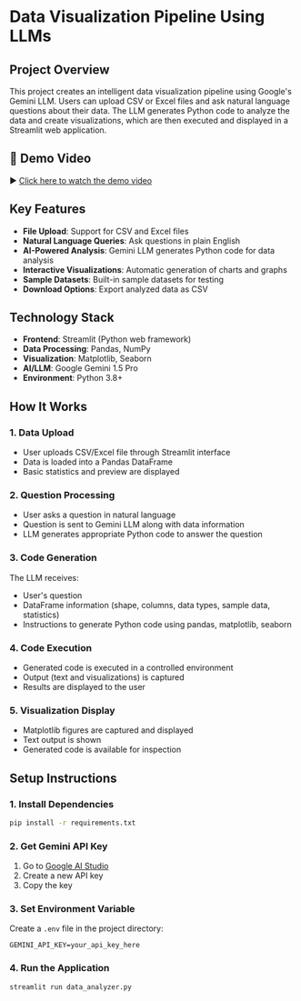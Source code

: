# Data Visualization Pipeline Using LLMs

## Project Overview

This project creates an intelligent data visualization pipeline using Google's Gemini LLM. Users can upload CSV or Excel files and ask natural language questions about their data. The LLM generates Python code to analyze the data and create visualizations, which are then executed and displayed in a Streamlit web application.

## 🎥 Demo Video

▶️ [Click here to watch the demo video](https://drive.google.com/file/d/1-ERrh345D8JXNA_JdPr4er6UykIWaZMy/view?usp=share_link)

## Key Features

- **File Upload**: Support for CSV and Excel files
- **Natural Language Queries**: Ask questions in plain English
- **AI-Powered Analysis**: Gemini LLM generates Python code for data analysis
- **Interactive Visualizations**: Automatic generation of charts and graphs
- **Sample Datasets**: Built-in sample datasets for testing
- **Download Options**: Export analyzed data as CSV

## Technology Stack

- **Frontend**: Streamlit (Python web framework)
- **Data Processing**: Pandas, NumPy
- **Visualization**: Matplotlib, Seaborn
- **AI/LLM**: Google Gemini 1.5 Pro
- **Environment**: Python 3.8+

## How It Works

### 1. Data Upload

- User uploads CSV/Excel file through Streamlit interface
- Data is loaded into a Pandas DataFrame
- Basic statistics and preview are displayed

### 2. Question Processing

- User asks a question in natural language
- Question is sent to Gemini LLM along with data information
- LLM generates appropriate Python code to answer the question

### 3. Code Generation

The LLM receives:

- User's question
- DataFrame information (shape, columns, data types, sample data, statistics)
- Instructions to generate Python code using pandas, matplotlib, seaborn

### 4. Code Execution

- Generated code is executed in a controlled environment
- Output (text and visualizations) is captured
- Results are displayed to the user

### 5. Visualization Display

- Matplotlib figures are captured and displayed
- Text output is shown
- Generated code is available for inspection

## Setup Instructions

### 1. Install Dependencies

```bash
pip install -r requirements.txt
```

### 2. Get Gemini API Key

1. Go to [Google AI Studio](https://makersuite.google.com/app/apikey)
2. Create a new API key
3. Copy the key

### 3. Set Environment Variable

Create a `.env` file in the project directory:

```
GEMINI_API_KEY=your_api_key_here
```

### 4. Run the Application

```bash
streamlit run data_analyzer.py
```
